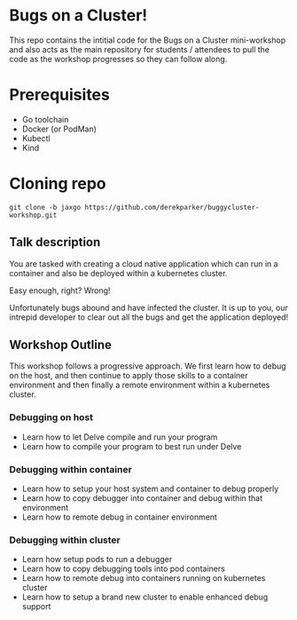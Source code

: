 # Bugs on a Cluster!

This repo contains the intitial code for the Bugs on a Cluster mini-workshop and also acts as the
main repository for students / attendees to pull the code as the workshop progresses so they can follow along.

# Prerequisites

* Go toolchain
* Docker (or PodMan)
* Kubectl
* Kind

# Cloning repo

```
git clone -b jaxgo https://github.com/derekparker/buggycluster-workshop.git
```

## Talk description

You are tasked with creating a cloud native application which can run in a container and also be deployed
within a kubernetes cluster.

Easy enough, right? Wrong!

Unfortunately bugs abound and have infected the cluster. It is up to you, our intrepid developer to
clear out all the bugs and get the application deployed!

## Workshop Outline

This workshop follows a progressive approach. We first learn how to debug on the host, and then continue
to apply those skills to a container environment and then finally a remote environment within a
kubernetes cluster.

### Debugging on host

* Learn how to let Delve compile and run your program
* Learn how to compile your program to best run under Delve

### Debugging within container

* Learn how to setup your host system and container to debug properly
* Learn how to copy debugger into container and debug within that environment
* Learn how to remote debug in container environment

### Debugging within cluster

* Learn how setup pods to run a debugger
* Learn how to copy debugging tools into pod containers
* Learn how to remote debug into containers running on kubernetes cluster
* Learn how to setup a brand new cluster to enable enhanced debug support